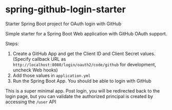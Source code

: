 # spring-github-login-starter
Starter Spring Boot project for OAuth login with GitHub

Simple starter for a Spring Boot Web application with GitHub OAuth support.

Steps:
1. Create a GitHub App and get the Client ID and Client Secret values. (Specify callback URL as `http://localhost:8080/login/oauth2/code/github` for development, uncheck Web hooks)
2. Add those values in `application.yml`
3. Run the Spring Boot App. You should be able to login with GitHub

This is a super minimal app. Post login, you will be redirected back to the login page, but you can validate the authorized principal is created by accessing the `/user` API
